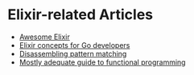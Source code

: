# Elixir-related Articles

*  [Awesome Elixir](https://github.com/h4cc/awesome-elixir#networking)
*  [Elixir concepts for Go developers](https://texlution.com/post/elixir-concepts-for-golang-developers/)
*  [Disassembling pattern matching](http://codecoupled.org/2015/10/16/disassembling-pattern-matching/)
*  [Mostly adequate guide to functional programming](https://drboolean.gitbooks.io/mostly-adequate-guide/content/index.html)
